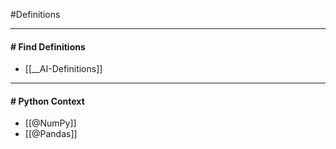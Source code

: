 #Definitions 

---
#### # Find Definitions
- [[__AI-Definitions]]
---
#### # Python Context
- [[@NumPy]]
- [[@Pandas]]

